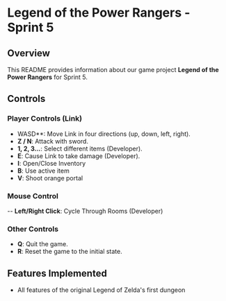 # Legend of the Power Rangers - Sprint 5
## Overview

This README provides information about our game project **Legend of the Power Rangers** for Sprint 5.

## Controls

### Player Controls (Link)
- WASD**: Move Link in four directions (up, down, left, right).
- **Z / N**: Attack with sword.
- **1, 2, 3...**: Select different items (Developer).
- **E**: Cause Link to take damage (Developer).
- **I**: Open/Close Inventory
- **B**: Use active item
- **V**: Shoot orange portal
  
### Mouse Control
-- **Left/Right Click**: Cycle Through Rooms (Developer)

### Other Controls
- **Q**: Quit the game.
- **R**: Reset the game to the initial state.

## Features Implemented
- All features of the original Legend of Zelda's first dungeon
